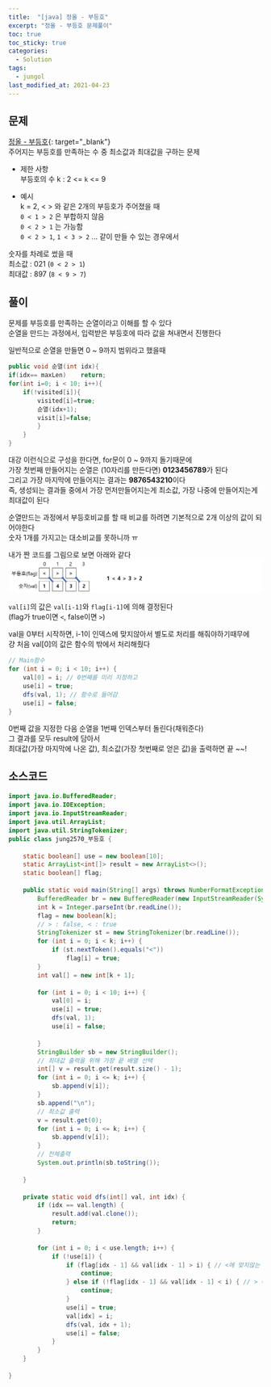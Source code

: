 ```yaml
---
title:  "[java] 정올 - 부등호"
excerpt: "정올 - 부등호 문제풀이"
toc: true
toc_sticky: true
categories:
  - Solution
tags:
  - jungol
last_modified_at: 2021-04-23
---
```

## 문제  
[정올 - 부등호](http://www.jungol.co.kr/bbs/board.php?bo_table=pbank&wr_id=1831&sca=99&sfl=wr_hit&stx=2570){: target="_blank"}  
주어지는 부등호를 만족하는 수 중 최소값과 최대값을 구하는 문제   


* 제한 사항  
부등호의 수 k : 2 <= `k` <= 9  



* 예시  
k = 2, < > 와 같은 2개의 부등호가 주어졌을 때  
`0 < 1 > 2` 은 부합하지 않음  
`0 < 2 > 1` 는 가능함  
`0 < 2 > 1`, `1 < 3 > 2` ... 같이 만들 수 있는 경우에서 

숫자를 차례로 썼을 때  
최소값 : 021 (`0 < 2 > 1`)  
최대값 : 897 (`8 < 9 > 7`)  

## 풀이  
문제를 부등호를 만족하는 순열이라고 이해를 할 수 있다  
순열을 만드는 과정에서, 입력받은 부등호에 따라 값을 쳐내면서 진행한다  

일반적으로 순열을 만들면 0 ~ 9까지 범위라고 했을때  
```java
public void 순열(int idx){
if(idx== maxLen) 	return; 
for(int i=0; i < 10; i++){
	if(!visited[i]){
		visited[i]=true;
		순열(idx+1);
		visit[i]=false;
		}
	}
}
```
대강 이런식으로 구성을 한다면, for문이 0 ~ 9까지 돌기때문에  
가장 첫번째 만들어지는 순열은 (10자리를 만든다면) **0123456789**가 된다  
그리고 가장 마지막에 만들어지는 결과는 **9876543210**이다  
즉, 생성되는 결과들 중에서 가장 먼저만들어지는게 최소값, 가장 나중에 만들어지는게 최대값이 된다  


순열만드는 과정에서 부등호비교를 할 때 비교를 하려면 기본적으로 2개 이상의 값이 되어야한다  
숫자 1개를 가지고는 대소비교를 못하니까 ㅠ  

내가 짠 코드를 그림으로 보면 아래와 같다  
![img-example](/assets/images/post/210423-1.png)  


`val[i]`의 값은 `val[i-1]`와 `flag[i-1]`에 의해 결정된다  
(flag가 true이면 `<`, false이면 `>`)  

val을 0부터 시작하면, i-1이 인덱스에 맞지않아서 별도로 처리를 해줘야하기때무에  
걍 처음 val[0]의 값은 함수의 밖에서 처리해줬다  
```java
// Main함수
for (int i = 0; i < 10; i++) {
	val[0] = i; // 0번째를 미리 지정하고
	use[i] = true;
	dfs(val, 1); // 함수로 들어감
	use[i] = false;
}
```

0번째 값을 지정한 다음 순열을 1번째 인덱스부터 돌린다(채워준다)  
그 결과를 모두 result에 담아서  
최대값(가장 마지막에 나온 값), 최소값(가장 첫번째로 얻은 값)을 출력하면 끝 ~~!  


## 소스코드  
```java
import java.io.BufferedReader;
import java.io.IOException;
import java.io.InputStreamReader;
import java.util.ArrayList;
import java.util.StringTokenizer;
public class jung2570_부등호 {

	static boolean[] use = new boolean[10];
	static ArrayList<int[]> result = new ArrayList<>();
	static boolean[] flag;

	public static void main(String[] args) throws NumberFormatException, IOException {
		BufferedReader br = new BufferedReader(new InputStreamReader(System.in));
		int k = Integer.parseInt(br.readLine());
		flag = new boolean[k];
		// > : false, < : true
		StringTokenizer st = new StringTokenizer(br.readLine());
		for (int i = 0; i < k; i++) {
			if (st.nextToken().equals("<"))
				flag[i] = true;
		}
		int val[] = new int[k + 1];

		for (int i = 0; i < 10; i++) {
			val[0] = i;
			use[i] = true;
			dfs(val, 1);
			use[i] = false;

		}
		StringBuilder sb = new StringBuilder();
		// 최대값 출력을 위해 가장 끝 배열 선택
		int[] v = result.get(result.size() - 1);
		for (int i = 0; i <= k; i++) {
			sb.append(v[i]);
		}
		sb.append("\n");
		// 최소값 출력
		v = result.get(0);
		for (int i = 0; i <= k; i++) {
			sb.append(v[i]);
		}
		// 전체출력
		System.out.println(sb.toString());

	}

	private static void dfs(int[] val, int idx) {
		if (idx == val.length) {
			result.add(val.clone());
			return;
		}

		for (int i = 0; i < use.length; i++) {
			if (!use[i]) {
				if (flag[idx - 1] && val[idx - 1] > i) { // <에 맞지않는 경우
					continue;
				} else if (!flag[idx - 1] && val[idx - 1] < i) { // > 에 맞지않는 경우
					continue;
				}
				use[i] = true;
				val[idx] = i;
				dfs(val, idx + 1);
				use[i] = false;
			}
		}
	}

}

```